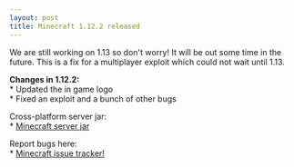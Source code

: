 ```yaml
---
layout: post
title: Minecraft 1.12.2 released
---
```


We are still working on 1.13 so don't worry! It will be out some time in the future. This is a fix for a multiplayer exploit which could not wait until 1.13.

**Changes in 1.12.2:**<br>
\* Updated the in game logo<br>
\* Fixed an exploit and a bunch of other bugs<br>

Cross-platform server jar:<br>
\* [Minecraft server jar](https://launcher.mojang.com/mc/game/1.12.2/server/886945bfb2b978778c3a0288fd7fab09d315b25f/server.jar)<br>

Report bugs here:<br>
\* [Minecraft issue tracker!](https://bugs.mojang.com/browse/MC)<br>